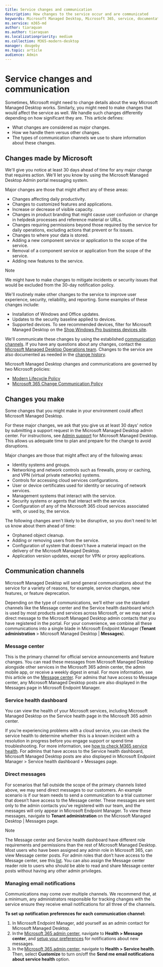 ```yaml
---
title: Service changes and communication
description: How changes to the service occur and are communicated
keywords: Microsoft Managed Desktop, Microsoft 365, service, documentation
ms.service: m365-md
author: tiaraquan
ms.author: tiaraquan
ms.localizationpriority: medium
ms.collection: M365-modern-desktop
manager: dougeby
ms.topic: article
audience: Admin
---
```


# Service changes and communication

Sometimes, Microsoft might need to change details about the way Microsoft Managed Desktop works. Similarly, you might need to make changes that would affect the service as well. We handle such changes differently depending on how significant they are. This article defines:

- What changes are considered as major changes.
- How we handle them versus other changes.
- The types of communication channels we use to share information about these changes.

## Changes made by Microsoft

We'll give you notice at least 30 days ahead of time for any major change that requires action. We'll let you know by using the Microsoft Managed Desktop Admin portal messaging system.

Major changes are those that might affect any of these areas:

- Changes affecting daily productivity.
- Changes to customized features and applications.
- Increase or decrease of visible capacity.
- Changes in product branding that might cause user confusion or change in helpdesk processes and reference material or URLs.
- Changes requiring permissions beyond those required by the service for daily operations, excluding actions that prevent or fix issues.
- Changes to where your data is stored.
- Adding a new component service or application to the scope of the service.
- Removal of a component service or application from the scope of the service.
- Adding new features to the service.

> [!NOTE]
> We might have to make changes to mitigate incidents or security issues that would be excluded from the 30-day notification policy.

We'll routinely make other changes to the service to improve user experience, security, reliability, and reporting. Some examples of these changes include:

- Installation of Windows and Office updates.
- Updates to the security baseline applied to devices.
- Supported devices. To see recommended devices, filter for Microsoft Managed Desktop on the [Shop Windows Pro business devices site](https://www.microsoft.com/windows/business/devices).

We'll communicate these changes by using the established [communication channels](#communication-channels). If you have any questions about any changes, contact the [Microsoft Managed Desktop Operations team](../working-with-managed-desktop/admin-support.md). Changes to the service are also documented as needed in the [change history](../change-history-managed-desktop.md).

Microsoft Managed Desktop changes and communications are governed by two Microsoft policies:

- [Modern Lifecycle Policy](/lifecycle/policies/modern)
- [Microsoft 365 Change Communication Policy](/microsoft-365/admin/manage/message-center?view=o365-worldwide)

## Changes you make

Some changes that you might make in your environment could affect Microsoft Managed Desktop.

For these major changes, we ask that you give us at least 30 days' notice by submitting a support request in the Microsoft Managed Desktop admin center. For instructions, see [Admin support](../working-with-managed-desktop/admin-support.md) for Microsoft Managed Desktop. This allows us adequate time to plan and prepare for the change to avoid disruptions.

Major changes are those that might affect any of the following areas:

- Identity systems and groups.
- Networking and network controls such as firewalls, proxy or caching, and VPN (virtual private networks) systems.
- Controls for accessing cloud services configurations.
- User or device certificates used for identity or securing of network services.
- Management systems that interact with the service.
- Security systems or agents that interact with the service.
- Configuration of any of the Microsoft 365 cloud services associated with, or used by, the service.

The following changes aren't likely to be disruptive, so you don't need to let us know about them ahead of time:

- Orphaned object cleanup.
- Adding or removing users from the service.
- Configuration of system that doesn't have a material impact on the delivery of the Microsoft Managed Desktop.
- Application version updates, except for VPN or proxy applications.

## Communication channels

Microsoft Managed Desktop will send general communications about the service for a variety of reasons, for example, service changes, new features, or feature deprecation.

Depending on the type of communications, we’ll either use the standard channels like the Message center and the Service health dashboard which is used by most products and services across Microsoft, or we may send a direct message to the Microsoft Managed Desktop admin contacts that you have registered in the portal. For your convenience, we combine all these communications into a single blade in Microsoft Endpoint Manager (**Tenant administration** > Microsoft Managed Desktop | **Messages**).

### Message center

This is the primary channel for official service announcements and feature changes. You can read these messages from Microsoft Managed Desktop alongside other services in the Microsoft 365 admin center, the admin mobile app, or receive a weekly digest in email. For more information, see this article on the [Message center](/microsoft-365/admin/manage/message-center?view=o365-worldwide). For admins that have access to Message center, any Microsoft Managed Desktop posts are also displayed in the Messages page in Microsoft Endpoint Manager.

### Service health dashboard

You can view the health of your Microsoft services, including Microsoft Managed Desktop on the Service health page in the Microsoft 365 admin center.

If you’re experiencing problems with a cloud service, you can check the service health to determine whether this is a known incident with a resolution in progress before you engage support or spend time troubleshooting. For more information, see [how to check M365 service health](/microsoft-365/enterprise/view-service-health). For admins that have access to the Service health dashboard, Microsoft Managed Desktop posts are also displayed in Microsoft Endpoint Manager > Service health dashboard > Messages page.

### Direct messages

For scenarios that fall outside the scope of the primary channels listed above, we may send direct messages to our customers. An example scenario is if our team needs to send a communication to a trial customer that doesn’t have access to the Message center. These messages are sent only to the admin contacts you’ve registered with our team, and the messages will only appear in Microsoft Endpoint Manager. To view these messages, navigate to **Tenant administration** on the Microsoft Managed Desktop | Messages page.

> [!NOTE]
> The Message center and Service health dashboard have different role requirements and permissions than the rest of Microsoft Managed Desktop. Most users who have been assigned any admin role in Microsoft 365, can view Message center posts. For admin roles that don’t have access to the Message center, see this [list](/microsoft-365/admin/manage/message-center?preserve-view=true&view=o365-worldwide#admin-roles-that-dont-have-access-to-the-message-center). You can also assign the Message center reader role to users who should be able to read and share Message center posts without having any other admin privileges.

### Managing email notifications

Communications may come over multiple channels. We recommend that, at a minimum, any administrators responsible for tracking changes with the service ensure they receive email notifications for all three of the channels.  

**To set up notification preferences for each communication channel:**

1. In Microsoft Endpoint Manager, add yourself as an admin contact for Microsoft Managed Desktop.
1. In the [Microsoft 365 admin center](https://go.microsoft.com/fwlink/p/?linkid=2024339), navigate to **Health > Message center**, and [setup your preferences](/microsoft-365/admin/manage/message-center?preserve-view=true&view=o365-worldwide#preferences) for notifications about new messages.
1. In the [Microsoft 365 admin center](https://go.microsoft.com/fwlink/p/?linkid=2024339), navigate to **Health > Service health**. Then, select **Customize** to turn on/off the **Send me email notifications about service health** option.
